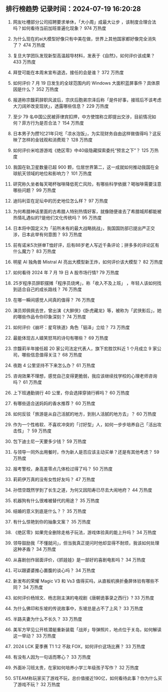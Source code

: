 
## 排行榜趋势 记录时间：2024-07-19 16:20:28
  
  1. 网友吐槽部分公司招聘要求单休，「大小周」成最大让步 ，该制度合理合法吗？如何看待当前加班普遍化现象？ 974 万热度
    
  2. 为什么现在的ai大模型好像只有中美在做，世界上其他国家都好像完全消失了？ 474 万热度
    
  3. 复旦大学团队发现新型高温超导材料，发表于《自然》，如何评价该成果？ 433 万热度
    
  4. 拜登可能在本周末宣布退选，接任的会是谁？ 372 万热度
    
  5. 如何评价 7 月 19 日发生的全球范围内的 Windows 大面积蓝屏事件？具体原因是什么？ 352 万热度
    
  6. 报道称宗馥莉辞职风波后，宗庆后胞弟宗泽后称「是件好事，接班后不该考虑大刀阔斧改变现状」，透露哪些信息？ 229 万热度
    
  7. 至少 79 名中国公民被菲律宾扣押，中方使馆称立即提出交涉，目前情况如何？菲方行为是否合法？ 154 万热度
    
  8. 日本男子为攒1亿21年只吃「凉水泡饭」，为实现财务自由这样做值得吗？这反映了怎样的金钱观和消费观？ 128 万热度
    
  9. 如何评价米哈游游戏《绝区零》中40级隐藏探索委托“预言之下”？ 125 万热度
    
  10. 我国在轨卫星数量已超 900 颗，位居世界第二，这一成就如何推动我国在全球航天领域的地位和影响力？ 101 万热度
    
  11. 研究称久坐者每天喝杯咖啡降低死亡风险，有哪些科学依据？喝咖啡需要注意哪些问题？ 99 万热度
    
  12. 迪玛利亚在足坛中的历史地位怎么样？ 97 万热度
    
  13. 为何希腊神话里面的古希腊人特别热情好客，就像随便谁去了希腊城邦都能被热情礼遇似的?是他们文化传统吗？ 95 万热度
    
  14. 日本将中国定义为「前所未有的最大战略挑战」，我国国防部已提出严正交涉，日本此举有何意图？ 93 万热度
    
  15. 前有诺米5次拼单T恤好评，后有88岁老人写近千条评论；拼多多的评论区有什么魔力？ 83 万热度
    
  16. 明星 AI 独角兽 Mistral AI 亮出大模型新王炸，如何评价该大模型？ 82 万热度
    
  17. 如何看待 2024 年 7 月 19 日 A 股市场行情? 79 万热度
    
  18. 25岁程序员辞职摆摊「程序员烧烤」，称「收入不及上班」 ，年轻人该如何找到适合自己的成长路线？ 76 万热度
    
  19. 在哪一瞬间感觉人间真的值得？ 76 万热度
    
  20. 演员郑佩佩去世，曾出演《大醉侠》《卧虎藏龙》等，被称为「武侠影后」，她的哪些作品令你印象深刻？ 74 万热度
    
  21. 如何评价《崩坏：星穹铁道》角色「貊泽」立绘？ 73 万热度
    
  22. 最能体现古人嬉笑怒骂的诗句有哪些？ 69 万热度
    
  23. 宗馥莉半年接任超 20 家公司法定代表人，旗下宏胜饮料近 1 个月成立 9 家公司，哪些信息值得关注？ 68 万热度
    
  24. 夜跑 4 公里坚持不下来怎么办？ 61 万热度
    
  25. 咨询效果不理想，感觉自己变得更脆弱，我应该继续找学校的心理老师咨询吗？ 61 万热度
    
  26. 上下班通勤骑行 40 公里，你会选择穿骑行裤吗？ 60 万热度
    
  27. 有哪些适合送妈妈的香水推荐？ 60 万热度
    
  28. 如何反驳「旅游是从自己活腻的地方，到别人活腻的地方去」？ 60 万热度
    
  29. 作为一个性格软、不喜欢冲突的「讨好型」人，如何一步步培养自己「活出攻击性」？ 59 万热度
    
  30. 包下迪士尼一天要多少钱？ 59 万热度
    
  31. 与领导一同外出用餐时，作为新人是否应该主动买单？还是有其他考虑？ 59 万热度
    
  32. 报考警校，身高差零点几体检过得了吗？ 50 万热度
    
  33. 莉莉伊万真的没有女性好友吗？ 47 万热度
    
  34. 孙悟空既然学到了长生之道，为何又因阳寿已尽去大闹地府？ 44 万热度
    
  35. 机器狗有什么很难被替代的用途？ 35 万热度
    
  36. 结婚的意义到底是什么？？ 35 万热度
    
  37. 有什么惊艳到你的抽象文案？ 35 万热度
    
  38. 《绝区零》如果完全删除走格子玩法，游戏体验真的能上升吗？ 34 万热度
    
  39. 领导鼓励我「不懂就问」，但当我真正提问时他却显得不耐烦，我该如何处理这种矛盾？ 34 万热度
    
  40. 从喜剧创作层面评价，《抓娃娃》是一部好的喜剧电影吗？ 34 万热度
    
  41. 可以跟婆婆推心置腹的谈心吗？ 34 万热度
    
  42. 新发布的荣耀 Magic V3 和 Vs3 值得买吗，从直板机换折叠屏体验有哪些不同？ 34 万热度
    
  43. 如何评价杨旭文、杨志刚主演的电视剧《唐朝诡事录之西行》? 33 万热度
    
  44. 为什么佛印和东坡的传说故事中，东坡总是占不了上风？ 33 万热度
    
  45. 半路夫妻为什么不长久？ 33 万热度
    
  46. 美军方罕见公开核潜艇重新装载「战斧」导弹照片，地点位于关岛，如何解读这一举动？ 33 万热度
    
  47. 2024 LCK 夏季赛 T1 1:2 不敌 FOX，如何评价这场比赛？ 33 万热度
    
  48. 有没有人因为一句话而寒心？ 33 万热度
    
  49. 外面补习班太贵，在家如何培养小学三年级孩子写作？ 32 万热度
    
  50. STEAM称玩家买了游戏不玩，总价值接近190亿，如何看待此事？你为什么买了游戏不玩？ 32 万热度
    